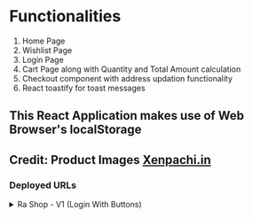 # Functionalities

1. Home Page
2. Wishlist Page
3. Login Page
4. Cart Page along with Quantity and Total Amount calculation
5. Checkout component with address updation functionality
6. React toastify for toast messages

## This React Application makes use of Web Browser's localStorage

## Credit: Product Images <a href="https://www.xenpachi.in/" target="_blank">Xenpachi.in</a>

### Deployed URLs

<details>
<summary>Ra Shop - V1 (Login With Buttons)</summary>

Access the Artify V1 at [https://ra-shop-v1.vercel.app/](https://ra-shop-v1.vercel.app/)

</details>
